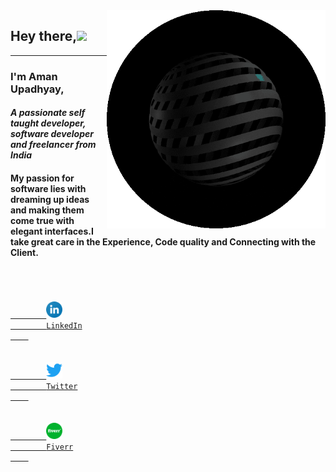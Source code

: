 <img src="asset/hacker.gif" width="350px" align="right">

## Hey there,<img src="https://media.giphy.com/media/hvRJCLFzcasrR4ia7z/giphy.gif" width="30px">

---

### **I'm Aman Upadhyay,**
#### *A passionate self taught developer, software developer and freelancer from India*
#### My passion for software lies with dreaming up ideas and making them come true with elegant interfaces.I take great care in the Experience, Code quality and Connecting with the Client.
<br>

<code>
    <a href="https:">
        <img width="26" src="asset/linkedin.svg">
        LinkedIn
    </a>
</code>
&nbsp;
<code>
    <a href="https:">
        <img width="26" src="asset/twitter.svg">
        Twitter
    </a>
</code>
&nbsp;
<code>
    <a href="https:">
        <img width="26" src="asset/fiverr.svg">
        Fiverr
    </a>
</code>